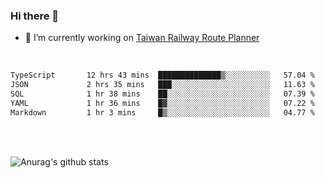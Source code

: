 ### Hi there 👋

- 🔭 I’m currently working on [Taiwan Railway Route Planner](https://github.com/Taiwan-Railway-Route-Planner)

<br/>

<!--START_SECTION:waka-->

```txt
TypeScript       12 hrs 43 mins  ██████████████▒░░░░░░░░░░   57.04 %
JSON             2 hrs 35 mins   ███░░░░░░░░░░░░░░░░░░░░░░   11.63 %
SQL              1 hr 38 mins    ██░░░░░░░░░░░░░░░░░░░░░░░   07.39 %
YAML             1 hr 36 mins    █▓░░░░░░░░░░░░░░░░░░░░░░░   07.22 %
Markdown         1 hr 3 mins     █▒░░░░░░░░░░░░░░░░░░░░░░░   04.77 %
```

<!--END_SECTION:waka-->

<br/>
<br/>

![Anurag's github stats](https://github-readme-stats.vercel.app/api?username=DepickereSven&show_icons=true&theme=tokyonight)



<!--
**DepickereSven/DepickereSven** is a ✨ _special_ ✨ repository because its `README.md` (this file) appears on your GitHub profile.

Here are some ideas to get you started:

- 🔭 I’m currently working on ...
- 🌱 I’m currently learning ...
- 👯 I’m looking to collaborate on ...
- 🤔 I’m looking for help with ...
- 💬 Ask me about ...
- 📫 How to reach me: ...
- 😄 Pronouns: ...
- ⚡ Fun fact: ...
-->
